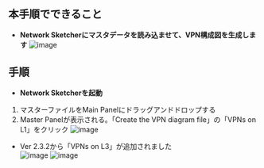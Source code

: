 ## 本手順でできること
* **Network Sketcherにマスタデータを読み込ませて、VPN構成図を生成します**
![image](https://github.com/cisco-open/network-sketcher/assets/13013736/afb08bf6-276a-4306-9739-5928d0258ef4)


## 手順
* **Network Sketcherを起動**
1. マスターファイルをMain Panelにドラッグアンドドロップする
1. Master Panelが表示される。「Create the VPN diagram file」の「VPNs on L1」をクリック
![image](https://github.com/cisco-open/network-sketcher/assets/13013736/1c8b4120-ac91-4659-acd0-b6c4d8e63dd5)

- Ver 2.3.2から「VPNs on L3」が追加されました<br>
  ![image](https://github.com/user-attachments/assets/49a067a3-55c6-4e85-8612-3eac8f09c0b2)
  ![image](https://github.com/user-attachments/assets/904b8c55-3a61-435e-a6a3-c242e488a8ee)


